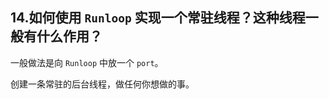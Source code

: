 ## 14.如何使用 `Runloop` 实现一个常驻线程？这种线程一般有什么作用？


一般做法是向 `Runloop` 中放一个 `port`。


创建一条常驻的后台线程，做任何你想做的事。


